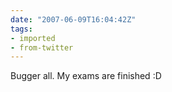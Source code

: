 ```yaml
---
date: "2007-06-09T16:04:42Z"
tags:
- imported
- from-twitter
---
```

Bugger all. My exams are finished :D
